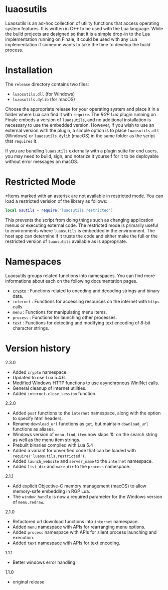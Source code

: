 # luaosutils

Luaosutils is an ad-hoc collection of utility functions that access operating system features. It is written in C++ to be used with the Lua language. While the build projects are designed so that it is a simple drop-in to the Lua implementation running on Finale, it could be used with any Lua implementation if someone wants to take the time to develop the build process.

# Installation

The `release` directory contains two files:

- `luaosutils.dll` (for Windows)
- `luaosutils.dylib` (for macOS)

Choose the appropriate release for your operating system and place it in a folder where Lua can find it with `require`. The _RGP Lua_ plugin running on Finale embeds a version of `luaosutils`, and no additional installation is necessary to use the embedded version. However, if you wish to use an external version with the plugin, a simple option is to place `luaosutils.dll` (Windows) or `luaosutils.dylib` (macOS) in the same folder as the script that `requires` it.

If you are bundling `luaosutils` externally with a plugin suite for end users, you may need to build, sign, and notarize it yourself for it to be deployable without error messages on macOS.

# Restricted Mode

\*Items marked with an asterisk are not available in restricted mode. You can load a restricted verision of the library as follows:

```lua
local osutils = require('luaosutils.restricted')
```

This prevents the script from doing things such as changing application menus or executing external code. The restricted mode is primarily useful to environments where `luaosutils` is embedded in the environment. The host app can determine if it trusts the code and either make the full or the restricted version of `luaosutils` available as is appropriate.

# Namespaces

Luaosutils groups related functions into namespaces. You can find more informations about each on the following documentation pages.

- [`crypto`](docs/crypto) : Functions related to encoding and decoding strings and binary data.
- `internet` : Functions for accessing resources on the internet with `https` calls.
- `menu` : Functions for manipulating menu items.
- `process` : Functions for launching other processes.
- `text` : Functions for detecting and modifying text encoding of 8-bit character strings.

# Version history

2.3.0

- Added `crypto` namespace.
- Updated to use Lua 5.4.6.
- Modified Windows HTTP functions to use asynchronous WinINet calls.
- General cleanup of internet utilities.
- Added `internet.close_session` function.

2.2.0

- Added `post` functions to the `internet` namespace, along with the option to specify html headers.
- Rename `download_url` functions as `get`, but maintain `download_url` functions as aliases.
- Windows version of `menu.find_item` now skips '&' on the search string as well as the menu item strings.
- Prebuilt binaries compiled with Lua 5.4
- Added a variant for unverified code that can be loaded with `require('luaosutils.restricted')`.
- Added `launch_website` and `server_name` to the `internet` namespace.
- Added `list_dir` and `make_dir` to the `process` namespace.

2.1.1

- Add explicit Objective-C memory management (macOS) to allow memory-safe embedding in RGP Lua.
- The `window_handle` is now a required parameter for the Windows version of `menu.redraw`.

2.1.0

- Refactored url download functions into `internet` namespace.
- Added `menu` namespace with APIs for rearranging menu options.
- Added `process` namespace with APIs for silent process launching and execution.
- Added `text` namespace with APIs for text encoding.

1.1.1

- Better windows error handling

1.1.0

- original release
